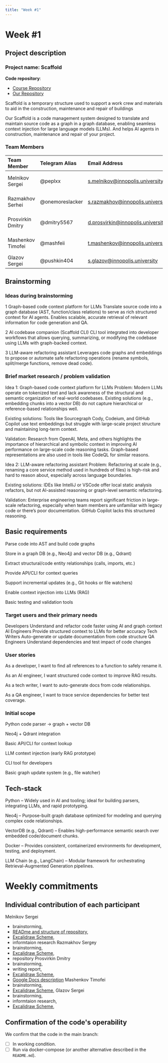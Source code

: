 ```yaml
---
title: "Week #1"
---
```


# Week #1

## Project description

### Project name: Scaffold

**Code repository**:
 - [Course Repository](https://github.com/IU-Capstone-Project-2025/scaffold)
 - [Our Repository](https://github.com/Beer-Bears/scaffold)

Scaffold is a temporary structure used to support a work crew and materials to aid in the construction, maintenance and repair of buildings

Our Scaffold is a code management system designed to translate and maintain source code as a graph in a graph database,
enabling seamless context injection for large language models (LLMs). And helps AI agents in construction, maintenance and repair of your project.

### **Team Members**

| Team Member     | Telegram Alias   | Email Address           | Track         | Responsibilities                          |
| :-------------- | :--------------- | :---------------------- | :------------ | :---------------------------------------- |
| Melnikov Sergei        | @peplxx        | s.melnikov@innopolis.university        | Project Owner       | Team Management, RAG Algorithms |
| Razmakhov Serhei      | @onemoreslacker       | s.razmakhov@innopolis.university         | Developer      | Languages parsers, AT Generation |
| Prosvirkin Dmitry | @dmitry5567          | d.prosvirkin@innopolis.university          | Developer        | Vector, Graph Database Management |
| Mashenkov Timofei  | @mashfeii       | t.mashenkov@innopolis.university      | Developer  |  Context Fethcing Algotihm |
| Glazov Sergei      | @pushkin404          | s.glazov@innopolis.university       |  QA        | QA Research, MCP Analysis|

## Brainstorming

### Ideas during brainstorming

1  Graph-based code context platform for LLMs 
Translate source code into a graph database (AST, function/class relations) to serve as rich structured context for AI agents. Enables scalable, accurate retrieval of relevant information for code generation and QA.

2  AI codebase companion (Scaffold CLI) 
CLI tool integrated into developer workflows that allows querying, summarizing, or modifying the codebase using LLMs with graph-backed context.

3  LLM-aware refactoring assistant 
Leverages code graphs and embeddings to propose or automate safe refactoring operations (rename symbols, split/merge functions, remove dead code).

### Brief market research / problem validation

Idea 1: Graph-based code context platform for LLMs
Problem: Modern LLMs operate on tokenized text and lack awareness of the structural and semantic organization of real-world codebases. Existing solutions (e.g., embedding chunks into a vector DB) do not capture hierarchical or reference-based relationships well.

Existing solutions: Tools like Sourcegraph Cody, Codeium, and GitHub Copilot use text embeddings but struggle with large-scale project structure and maintaining long-term context.

Validation: Research from OpenAI, Meta, and others highlights the importance of hierarchical and symbolic context in improving AI performance on large-scale code reasoning tasks. Graph-based representations are also used in tools like CodeQL for similar reasons.

Idea 2: LLM-aware refactoring assistant
Problem: Refactoring at scale (e.g., renaming a core service method used in hundreds of files) is high-risk and hard to reason about, especially across language boundaries.

Existing solutions: IDEs like IntelliJ or VSCode offer local static analysis refactors, but not AI-assisted reasoning or graph-level semantic refactoring.

Validation: Enterprise engineering teams report significant friction in large-scale refactoring, especially when team members are unfamiliar with legacy code or there’s poor documentation. GitHub Copilot lacks this structured reasoning.

## Basic requirements

Parse code into AST and build code graphs

Store in a graph DB (e.g., Neo4j) and vector DB (e.g., Qdrant)

Extract structural/code entity relationships (calls, imports, etc.)

Provide API/CLI for context queries

Support incremental updates (e.g., Git hooks or file watchers)

Enable context injection into LLMs (RAG)

Basic testing and validation tools

### Target users and their primary needs

Developers	Understand and refactor code faster using AI and graph context
AI Engineers	Provide structured context to LLMs for better accuracy
Tech Writers	Auto-generate or update documentation from code structure
QA Engineers	Understand dependencies and test impact of code changes

### User stories

As a developer, I want to find all references to a function to safely rename it.

As an AI engineer, I want structured code context to improve RAG results.

As a tech writer, I want to auto-generate docs from code relationships.

As a QA engineer, I want to trace service dependencies for better test coverage.

### Initial scope

Python code parser → graph + vector DB

Neo4j + Qdrant integration

Basic API/CLI for context lookup

LLM context injection (early RAG prototype)

CLI tool for developers

Basic graph update system (e.g., file watcher)


## Tech-stack

Python – Widely used in AI and tooling; ideal for building parsers, integrating LLMs, and rapid prototyping.

Neo4j – Purpose-built graph database optimized for modeling and querying complex code relationships.

VectorDB (e.g., Qdrant) – Enables high-performance semantic search over embedded code/document chunks.

Docker – Provides consistent, containerized environments for development, testing, and deployment.

LLM Chain (e.g., LangChain) – Modular framework for orchestrating Retrieval-Augmented Generation pipelines.

# Weekly commitments

## Individual contribution of each participant

Melnikov Sergei
 - brainstorming,
 - [READme and structure of repository](https://github.com/Beer-Bears/scaffold/pull/2),
 - [Excalidraw Scheme](https://excalidraw.com/#json=8DxFWGT66eisYHShw5etd,FTPXATItDi33jkpVtVr54A),
 - informtaion research
Razmakhov Sergey
 - brainstorming,
 - [Excalidraw Scheme](https://excalidraw.com/#json=8DxFWGT66eisYHShw5etd,FTPXATItDi33jkpVtVr54A),
 - repository
Prosvirkin Dmitry
 - brainstorming,
 - writing report,
 - [Excalidraw Scheme](https://excalidraw.com/#json=8DxFWGT66eisYHShw5etd,FTPXATItDi33jkpVtVr54A),
 - [Google Docs description](https://docs.google.com/document/d/1K4CPKvia2kNnlKm9MNFnxmQRqHM1KS_lJMJzueEnQVE/edit?usp=sharing) 
Mashenkov Timofei
 - brainstorming,
 - [Excalidraw Scheme](https://excalidraw.com/#json=8DxFWGT66eisYHShw5etd,FTPXATItDi33jkpVtVr54A),
Glazov Sergei
 - brainstorming,
 - informtaion research,
 - [Excalidraw Scheme](https://excalidraw.com/#json=8DxFWGT66eisYHShw5etd,FTPXATItDi33jkpVtVr54A),


## Confirmation of the code's operability

We confirm that the code in the main branch:
- [ ] In working condition.
- [ ] Run via docker-compose (or another alternative described in the `README.md`).
